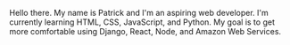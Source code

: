 Hello there. My name is Patrick and I'm an aspiring web developer.
I'm currently learning HTML, CSS, JavaScript, and Python.
My goal is to get more comfortable using Django, React, Node, and Amazon Web Services.
